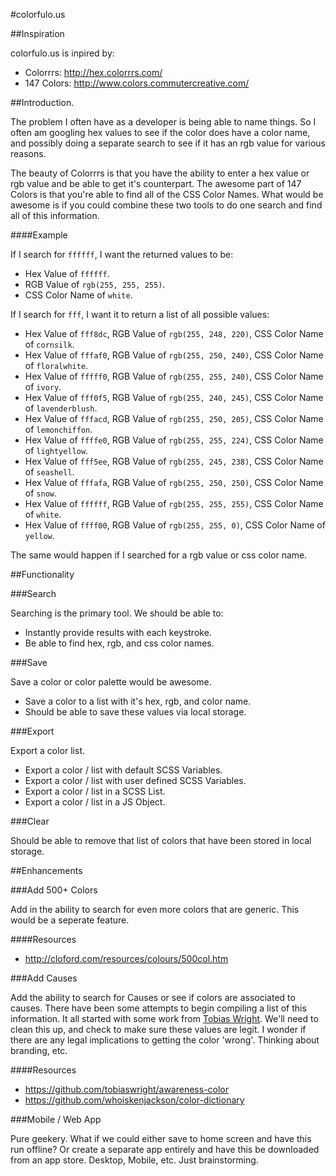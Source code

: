 #colorfulo.us

##Inspiration

colorfulo.us is inpired by:

* Colorrrs: http://hex.colorrrs.com/
* 147 Colors: http://www.colors.commutercreative.com/

##Introduction.

The problem I often have as a developer is being able to name things. So I often am googling hex values to see if the color does have a color name, and possibly doing a separate search to see if it has an rgb value for various reasons.

The beauty of Colorrrs is that you have the ability to enter a hex value or rgb value and be able to get it's counterpart. The awesome part of 147 Colors is that you're able to find all of the CSS Color Names. What would be awesome is if you could combine these two tools to do one search and find all of this information.

####Example

If I search for `ffffff`, I want the returned values to be:

* Hex Value of `ffffff`.
* RGB Value of `rgb(255, 255, 255)`.
* CSS Color Name of `white`.

If I search for `fff`, I want it to return a list of all possible values:

* Hex Value of `fff8dc`, RGB Value of `rgb(255, 248, 220)`, CSS Color Name of `cornsilk`.
* Hex Value of `fffaf0`, RGB Value of `rgb(255, 250, 240)`, CSS Color Name of `floralwhite`.
* Hex Value of `fffff0`, RGB Value of `rgb(255, 255, 240)`, CSS Color Name of `ivory`.
* Hex Value of `fff0f5`, RGB Value of `rgb(255, 240, 245)`, CSS Color Name of `lavenderblush`.
* Hex Value of `fffacd`, RGB Value of `rgb(255, 250, 205)`, CSS Color Name of `lemonchiffon`.
* Hex Value of `ffffe0`, RGB Value of `rgb(255, 255, 224)`, CSS Color Name of `lightyellow`.
* Hex Value of `fff5ee`, RGB Value of `rgb(255, 245, 238)`, CSS Color Name of `seashell`.
* Hex Value of `fffafa`, RGB Value of `rgb(255, 250, 250)`, CSS Color Name of `snow`.
* Hex Value of `ffffff`, RGB Value of `rgb(255, 255, 255)`, CSS Color Name of `white`.
* Hex Value of `ffff00`, RGB Value of `rgb(255, 255, 0)`, CSS Color Name of `yellow`.

The same would happen if I searched for a rgb value or css color name.

##Functionality

###Search

Searching is the primary tool. We should be able to:

* Instantly provide results with each keystroke.
* Be able to find hex, rgb, and css color names.

###Save

Save a color or color palette would be awesome.

* Save a color to a list with it's hex, rgb, and color name.
* Should be able to save these values via local storage.

###Export

Export a color list.

* Export a color / list with default SCSS Variables.
* Export a color / list with user defined SCSS Variables.
* Export a color / list in a SCSS List.
* Export a color / list in a JS Object.

###Clear

Should be able to remove that list of colors that have been stored in local storage.

##Enhancements

###Add 500+ Colors

Add in the ability to search for even more colors that are generic. This would be a seperate feature.

####Resources

* http://cloford.com/resources/colours/500col.htm

###Add Causes

Add the ability to search for Causes or see if colors are associated to causes. There have been some attempts to begin compiling a list of this information. It all started with some work from [Tobias Wright](https://github.com/tobiaswright). We'll need to clean this up, and check to make sure these values are legit. I wonder if there are any legal implications to getting the color 'wrong'. Thinking about branding, etc.

####Resources

* https://github.com/tobiaswright/awareness-color
* https://github.com/whoiskenjackson/color-dictionary

###Mobile / Web App

Pure geekery. What if we could either save to home screen and have this run offline? Or create a separate app entirely and have this be downloaded from an app store. Desktop, Mobile, etc. Just brainstorming.